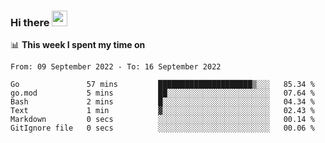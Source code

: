 ### Hi there <a href="https://www.gautamkrishnar.com/"><img src="https://media.giphy.com/media/hvRJCLFzcasrR4ia7z/giphy.gif" width="25px"></a>

📊 **This week I spent my time on**

<!--START_SECTION:waka-->

```text
From: 09 September 2022 - To: 16 September 2022

Go               57 mins         █████████████████████▒░░░   85.34 %
go.mod           5 mins          ██░░░░░░░░░░░░░░░░░░░░░░░   07.64 %
Bash             2 mins          █░░░░░░░░░░░░░░░░░░░░░░░░   04.34 %
Text             1 min           ▓░░░░░░░░░░░░░░░░░░░░░░░░   02.43 %
Markdown         0 secs          ░░░░░░░░░░░░░░░░░░░░░░░░░   00.14 %
GitIgnore file   0 secs          ░░░░░░░░░░░░░░░░░░░░░░░░░   00.06 %
```

<!--END_SECTION:waka-->
